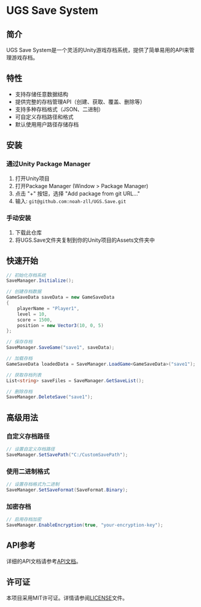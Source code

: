 # UGS Save System

## 简介

UGS Save System是一个灵活的Unity游戏存档系统，提供了简单易用的API来管理游戏存档。

## 特性

- 支持存储任意数据结构
- 提供完整的存档管理API（创建、获取、覆盖、删除等）
- 支持多种存档格式（JSON、二进制）
- 可自定义存档路径和格式
- 默认使用用户路径存储存档

## 安装

### 通过Unity Package Manager

1. 打开Unity项目
2. 打开Package Manager (Window > Package Manager)
3. 点击 "+" 按钮，选择 "Add package from git URL..."
4. 输入: `git@github.com:noah-zll/UGS.Save.git`

### 手动安装

1. 下载此仓库
2. 将UGS.Save文件夹复制到你的Unity项目的Assets文件夹中

## 快速开始

```csharp
// 初始化存档系统
SaveManager.Initialize();

// 创建存档数据
GameSaveData saveData = new GameSaveData
{
    playerName = "Player1",
    level = 10,
    score = 1500,
    position = new Vector3(10, 0, 5)
};

// 保存存档
SaveManager.SaveGame("save1", saveData);

// 加载存档
GameSaveData loadedData = SaveManager.LoadGame<GameSaveData>("save1");

// 获取存档列表
List<string> saveFiles = SaveManager.GetSaveList();

// 删除存档
SaveManager.DeleteSave("save1");
```

## 高级用法

### 自定义存档路径

```csharp
// 设置自定义存档路径
SaveManager.SetSavePath("C:/CustomSavePath");
```

### 使用二进制格式

```csharp
// 设置存档格式为二进制
SaveManager.SetSaveFormat(SaveFormat.Binary);
```

### 加密存档

```csharp
// 启用存档加密
SaveManager.EnableEncryption(true, "your-encryption-key");
```

## API参考

详细的API文档请参考[API文档](Documentation/API.md)。

## 许可证

本项目采用MIT许可证。详情请参阅[LICENSE](LICENSE)文件。

